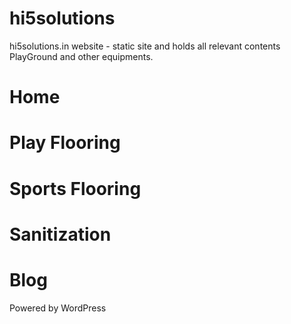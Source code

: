 # hi5solutions
hi5solutions.in website - static site and holds all relevant contents
PlayGround and other equipments.

# Home

# Play Flooring

# Sports Flooring

# Sanitization

# Blog 
Powered by WordPress
